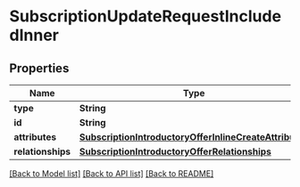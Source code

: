 # SubscriptionUpdateRequestIncludedInner

## Properties
Name | Type | Description | Notes
------------ | ------------- | ------------- | -------------
**type** | **String** |  | 
**id** | **String** |  | [optional] 
**attributes** | [**SubscriptionIntroductoryOfferInlineCreateAttributes**](SubscriptionIntroductoryOfferInlineCreateAttributes.md) |  | 
**relationships** | [**SubscriptionIntroductoryOfferRelationships**](SubscriptionIntroductoryOfferRelationships.md) |  | [optional] 

[[Back to Model list]](../README.md#documentation-for-models) [[Back to API list]](../README.md#documentation-for-api-endpoints) [[Back to README]](../README.md)


